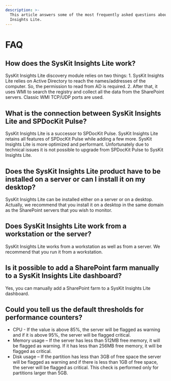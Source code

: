 ```yaml
---
description: >-
  This article answers some of the most frequently asked questions about SysKit
  Insights Lite.
---
```


# FAQ

## How does the SysKit Insights Lite work?

SysKit Insights Lite discovery module relies on two things: 1. SysKit Insights Lite relies on Active Directory to reach the names/addresses of the computer. So, the permission to read from AD is required. 2. After that, it uses WMI to search the registry and collect all the data from the SharePoint servers. Classic WMI TCP/UDP ports are used.

## What is the connection between SysKit Insights Lite and SPDocKit Pulse?

SysKit Insights Lite is a successor to SPDocKit Pulse. SysKit Insights Lite retains all features of SPDocKit Pulse while adding a few more. SysKit Insights Lite is more optimized and performant. Unfortunately due to technical issues it is not possible to upgrade from SPDocKit Pulse to SysKit Insights Lite.

## Does the SysKit Insights Lite product have to be installed on a server or can I install it on my desktop?

SysKit Insights Lite can be installed either on a server or on a desktop. Actually, we recommend that you install it on a desktop in the same domain as the SharePoint servers that you wish to monitor.

## Does SysKit Insights Lite work from a workstation or the server?

SysKit Insights Lite works from a workstation as well as from a server. We recommend that you run it from a workstation.

## Is it possible to add a SharePoint farm manually to a SysKit Insights Lite dashboard?

Yes, you can manually add a SharePoint farm to a SysKit Insights Lite dashboard.

## Could you tell us the default thresholds for performance counters?

* CPU - If the value is above 85%, the server will be flagged as warning and if it is above 95%, the server will be flagged critical.
* Memory usage – If the server has less than 512MB free memory, it will be flagged as warning. If it has less than 256MB free memory, it will be flagged as critical.
* Disk usage – If the partition has less than 3GB of free space the server will be flagged as warning and if there is less than 1GB of free space, the server will be flagged as critical. This check is performed only for partitions larger than 5GB.

